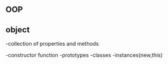 ## OOP

## object
-collection of properties and methods

-constructor function
-prototypes
-classes
-instances(new,this)
